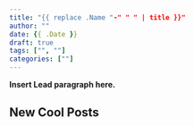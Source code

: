 ```yaml
---
title: "{{ replace .Name "-" " " | title }}"
author: ""
date: {{ .Date }}
draft: true
tags: ["", ""]
categories: [""]
---
```



**Insert Lead paragraph here.**

## New Cool Posts


